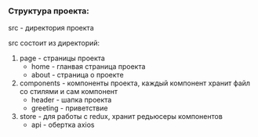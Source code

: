 ### Структура проекта:

src - директория проекта

src состоит из директорий:
1. page - страницы проекта
    * home - гланвая страница проекта
    * about - страница о проекте
2. components - компоненты проекта, каждый компонент хранит файл со стилями и сам компонент
    * header - шапка проекта
    * greeting - приветствие
3. store - для работы с redux, хранит редьюсеры компонентов
    * api - обертка axios
